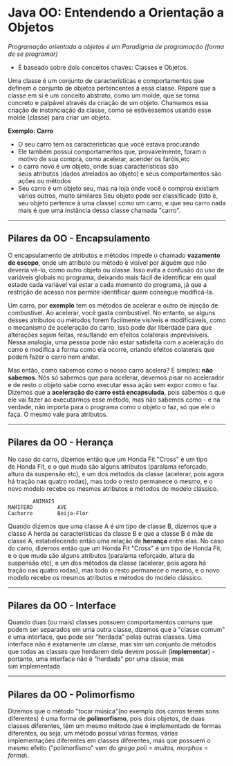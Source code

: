 # Java OO: Entendendo a Orientação a Objetos

*Programação orientada a objetos é um Paradigma de programação (forma de se programar)*

- É baseado sobre dois conceitos chaves: Classes e Objetos. 

Uma classe é um conjunto de características e comportamentos que definem o conjunto de objetos pertencentes à essa classe. Repare que a classe em si é um conceito abstrato, como um molde, que se torna concreto e palpável através da criação de um objeto. Chamamos essa criação de instanciação da classe, como se estivéssemos usando esse molde (classe) para criar um objeto.

**Exemplo: Carro**
- O seu carro tem as características que você estava procurando
- Ele também possui comportamentos que, provavelmente, foram o motivo de sua compra, como acelerar, acender os faróis,etc
- o carro novo é um objeto, onde suas características são seus atributos (dados atrelados ao objeto) e seus comportamentos são ações ou métodos
- Seu carro é um objeto seu, mas na loja onde você o comprou existiam vários outros, muito similares
Seu objeto pode ser classificado (isto é, seu objeto pertence à uma classe) como um carro, e que seu carro nada mais é que uma instância dessa classe chamada "carro".
___

## Pilares da OO - Encapsulamento

O encapsulamento de atributos e métodos impede o chamado **vazamento de escopo**, onde um atributo ou método é visível por alguém que não deveria vê-lo, como outro objeto ou classe. 
Isso evita a confusão do uso de variáveis globais no programa, deixando mais fácil de identificar em qual estado cada variável vai estar a cada momento do programa, já que a restrição de acesso nos permite identificar quem consegue modificá-la.

Um carro, por **exemplo** tem os métodos de acelerar e outro de injeção de combustível. Ao acelerar, você gasta combustível.
No entanto, se alguns desses atributos ou métodos forem facilmente visíveis e modificáveis, como o mecanismo de aceleração do carro, isso pode dar liberdade para que alterações sejam feitas, resultando em efeitos colaterais imprevisíveis. Nessa analogia, uma pessoa pode não estar satisfeita com a aceleração do carro e modifica a forma como ela ocorre, criando efeitos colaterais que podem fazer o carro nem andar.

Mas então, como sabemos como o nosso carro acelera? É simples: **não sabemos**. Nós só sabemos que para acelerar, devemos pisar no acelerador e de resto o objeto sabe como executar essa ação sem expor como o faz. 
Dizemos que a **aceleração do carro está encapsulada**, pois sabemos o que ele vai fazer ao executarmos esse método, mas não sabemos como - e na verdade, não importa para o programa como o objeto o faz, só que ele o faça.
O mesmo vale para atributos.
___

## Pilares da OO - Herança 

No caso do carro, dizemos então que um Honda Fit "Cross" é um tipo de Honda Fit, e o que muda são alguns atributos (paralama reforçado, altura da suspensão etc), e um dos métodos da classe (acelerar, pois agora há tração nas quatro rodas), mas todo o resto permanece o mesmo, e o novo modelo recebe os mesmos atributos e métodos do modelo clássico.

            ANIMAIS
    MAMIFERO        AVE
    Cachorro        Beija-Flor

Quando dizemos que uma classe A é um tipo de classe B, dizemos que a classe A herda as características da classe B e que a classe B é mãe da classe A, estabelecendo então uma relação de **herança** entre elas. No caso do carro, dizemos então que um Honda Fit "Cross" é um tipo de Honda Fit, e o que muda são alguns atributos (paralama reforçado, altura da suspensão etc), e um dos métodos da classe (acelerar, pois agora há tração nas quatro rodas), mas todo o resto permanece o mesmo, e o novo modelo recebe os mesmos atributos e métodos do modelo clássico.
___

## Pilares da OO - Interface 

Quando duas (ou mais) classes possuem comportamentos comuns que podem ser separados em uma outra classe, dizemos que a "classe comum" é uma interface, que pode ser "herdada" pelas outras classes. 
Uma interface não é exatamente um classe, mas sim um conjunto de métodos que todas as classes que herdarem dela devem possuir (**implementar**) - portanto, uma interface não é "herdada" por uma classe, mas sim implementada
___

## Pilares da OO - Polimorfismo

 Dizemos que o método "tocar música"(no exemplo dos carros terem sons diferentes) é uma forma de **polimorfismo**, pois dois objetos, de duas classes diferentes, têm um mesmo método que é implementado de formas diferentes, ou seja, um método possui várias formas, várias implementações diferentes em classes diferentes, mas que possuem o mesmo efeito ("polimorfismo" vem do *grego poli = muitas, morphos = forma*).
